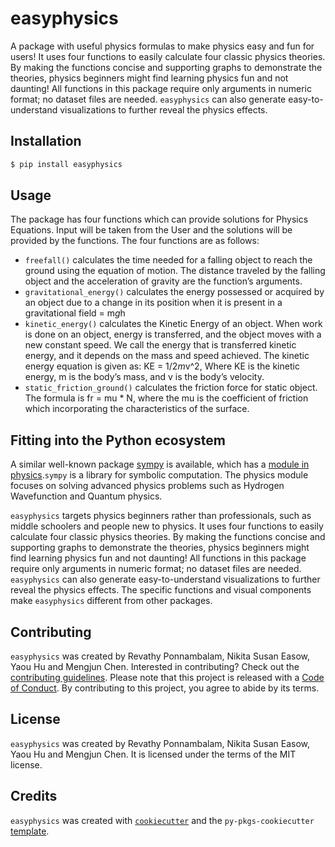 # easyphysics

A package with useful physics formulas to make physics easy and fun for users! It uses four functions to easily calculate four classic physics theories. By making the functions concise and supporting graphs to demonstrate the theories, physics beginners might find learning physics fun and not daunting! All functions in this package require only arguments in numeric format; no dataset files are needed. `easyphysics` can also generate easy-to-understand visualizations to further reveal the physics effects.  

## Installation

```bash
$ pip install easyphysics
```

## Usage

The package has four functions which can provide solutions for Physics Equations. Input will be taken from the User and the solutions will be provided by the functions. The four functions are as follows: 


- `freefall()` calculates the time needed for a falling object to reach the ground using the equation of motion. The distance traveled by the falling object and the acceleration of gravity are the function’s arguments. 
- `gravitational_energy()` calculates the energy possessed or acquired by an object due to a change in its position when it is present in a gravitational field  = m*g*h
- `kinetic_energy()` calculates the Kinetic Energy of an object. When work is done on an object, energy is transferred, and the object moves with a new constant speed. We call the energy that is transferred kinetic energy, and it depends on the mass and speed achieved. The kinetic energy equation is given as: KE = 1/2*m*v^2, Where KE is the kinetic energy, m is the body’s mass, and v is the body’s velocity.
- `static_friction_ground()` calculates the friction force for static object. The formula is fr = mu * N, where 
    the mu is the coefficient of friction which incorporating the characteristics of the surface.

## Fitting into the Python ecosystem

A similar well-known package [sympy](https://github.com/sympy/sympy) is available, which has a [module in physics](https://docs.sympy.org/latest/reference/public/physics/index.html).`sympy` is a library for symbolic computation. The physics module focuses on solving advanced physics problems such as Hydrogen Wavefunction and Quantum physics.

`easyphysics` targets physics beginners rather than professionals, such as middle schoolers and people new to physics. It uses four functions to easily calculate four classic physics theories. By making the functions concise and supporting graphs to demonstrate the theories, physics beginners might find learning physics fun and not daunting! All functions in this package require only arguments in numeric format; no dataset files are needed.  `easyphysics` can also generate easy-to-understand visualizations to further reveal the physics effects.  The specific functions and visual components make  `easyphysics` different from other packages.

## Contributing

`easyphysics` was created by Revathy Ponnambalam, Nikita Susan Easow, Yaou Hu and Mengjun Chen.
Interested in contributing? Check out the [contributing guidelines](CONTRIBUTING.md). Please note that this project is released with a [Code of Conduct](CONDUCT.md). By contributing to this project, you agree to abide by its terms.

## License

`easyphysics` was created by Revathy Ponnambalam, Nikita Susan Easow, Yaou Hu and Mengjun Chen. It is licensed under the terms of the MIT license.

## Credits

`easyphysics` was created with [`cookiecutter`](https://cookiecutter.readthedocs.io/en/latest/) and the `py-pkgs-cookiecutter` [template](https://github.com/py-pkgs/py-pkgs-cookiecutter).
